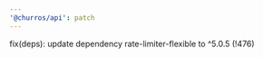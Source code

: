 ```yaml
---
'@churros/api': patch
---
```


fix(deps): update dependency rate-limiter-flexible to ^5.0.5  (!476)
